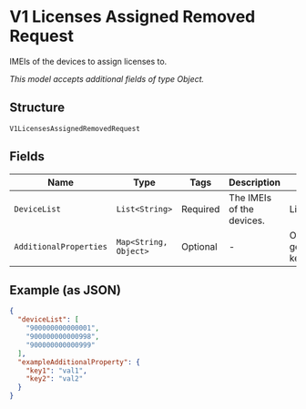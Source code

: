 
# V1 Licenses Assigned Removed Request

IMEIs of the devices to assign licenses to.

*This model accepts additional fields of type Object.*

## Structure

`V1LicensesAssignedRemovedRequest`

## Fields

| Name | Type | Tags | Description | Getter | Setter |
|  --- | --- | --- | --- | --- | --- |
| `DeviceList` | `List<String>` | Required | The IMEIs of the devices. | List<String> getDeviceList() | setDeviceList(List<String> deviceList) |
| `AdditionalProperties` | `Map<String, Object>` | Optional | - | Object getAdditionalProperty(String key) | additionalProperty(String key, Object value) |

## Example (as JSON)

```json
{
  "deviceList": [
    "900000000000001",
    "900000000000998",
    "900000000000999"
  ],
  "exampleAdditionalProperty": {
    "key1": "val1",
    "key2": "val2"
  }
}
```


